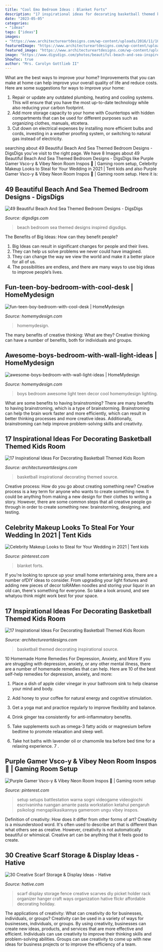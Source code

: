 ```yaml
---
title: "Cool Emo Bedroom Ideas : Blanket Forts"
description: "17 inspirational ideas for decorating basketball themed kids room"
date: "2023-05-05"
categories:
- "ideas"
tags: ["ideas"]
images:
- "https://www.architectureartdesigns.com/wp-content/uploads/2016/11/10-33.jpg"
featuredImage: "https://www.architectureartdesigns.com/wp-content/uploads/2016/11/10-33.jpg"
featured_image: "https://www.architectureartdesigns.com/wp-content/uploads/2016/11/3-33.jpg"
image: "https://www.digsdigs.com/photos/beautiful-beach-and-sea-inspired-bedroom-designs-42.jpg"
ShowToc: true
author: "Mrs. Carolyn Gottlieb II"
---
```



What are the best ways to improve your home?
Improvements that you can make at home can help improve your overall quality of life and reduce costs. Here are some suggestions for ways to improve your home: 
1. Repair or update any outdated plumbing, heating and cooling systems. This will ensure that you have the most up-to-date technology while also reducing your carbon footprint. 
2. Add more storage capacity to your home with Countertops with hidden compartments that can be used for different purposes such as organizing clothes, manuals, etcetera. 
3. Cut down on electrical expenses by installing more efficient bulbs and cords, investing in a weather proofing system, or switching to natural gas instead of electricity. 

	

		
searching about 49 Beautiful Beach And Sea Themed Bedroom Designs - DigsDigs you've visit to the right page. We have 8 Images about 49 Beautiful Beach And Sea Themed Bedroom Designs - DigsDigs like Purple Gamer Vsco-y &amp; Vibey Neon Room Inspos ️👀 | Gaming room setup, Celebrity Makeup Looks to Steal for Your Wedding in 2021 | Tent kids and also Purple Gamer Vsco-y &amp; Vibey Neon Room Inspos ️👀 | Gaming room setup. Here it is:
		
    
## 49 Beautiful Beach And Sea Themed Bedroom Designs - DigsDigs

<img loading=lazy src="https://www.digsdigs.com/photos/beautiful-beach-and-sea-inspired-bedroom-designs-42.jpg" onerror="this.onerror=null;this.src='https://tse3.mm.bing.net/th?id=OIP.8NETX1E_WDDifJKXonSnlgHaKU&amp;pid=15.1';" alt="49 Beautiful Beach And Sea Themed Bedroom Designs - DigsDigs">

_Source: digsdigs.com_

>beach bedroom sea themed designs inspired digsdigs. 

	

The Benefits of Big Ideas: How can they benefit people?
1. Big Ideas can result in significant changes for people and their lives.
2. They can help us solve problems we never could have imagined.
3. They can change the way we view the world and make it a better place for all of us.
4. The possibilities are endless, and there are many ways to use big ideas to improve people’s lives.

    
## Fun-teen-boy-bedroom-with-cool-desk | HomeMydesign

<img loading=lazy src="https://homemydesign.com/wp-content/uploads/2020/07/fun-teen-boy-bedroom-with-cool-desk.jpg" onerror="this.onerror=null;this.src='https://tse4.mm.bing.net/th?id=OIP.tBCLdyhc8f5QTeXcRJa4igHaLG&amp;pid=15.1';" alt="fun-teen-boy-bedroom-with-cool-desk | HomeMydesign">

_Source: homemydesign.com_

>homemydesign. 

	

The many benefits of creative thinking: What are they?
Creative thinking can have a number of benefits, both for individuals and groups.

    
## Awesome-boys-bedroom-with-wall-light-ideas | HomeMydesign

<img loading=lazy src="https://homemydesign.com/wp-content/uploads/2020/01/awesome-boys-bedroom-with-wall-light-ideas.jpg" onerror="this.onerror=null;this.src='https://tse2.mm.bing.net/th?id=OIP.RMffWo3igqsgwZ_EKwy7aAHaJ4&amp;pid=15.1';" alt="awesome-boys-bedroom-with-wall-light-ideas | HomeMydesign">

_Source: homemydesign.com_

>boys bedroom awesome light teen decor cool homemydesign lighting. 

	

What are some benefits to having brainstroming?
There are many benefits to having brainstroming, which is a type of brainstorming. Brainstroming can help the brain work faster and more efficiently, which can result in better thinking processes and more creative ideas. Additionally, brainstroming can help improve problem-solving skills and creativity.

    
## 17 Inspirational Ideas For Decorating Basketball Themed Kids Room

<img loading=lazy src="https://www.architectureartdesigns.com/wp-content/uploads/2016/11/10-33.jpg" onerror="this.onerror=null;this.src='https://tse2.mm.bing.net/th?id=OIP.dkQDcR-W1qXc0JK5J5Z-DQHaLD&amp;pid=15.1';" alt="17 Inspirational Ideas For Decorating Basketball Themed Kids Room">

_Source: architectureartdesigns.com_

>basketball inspirational decorating themed source. 

	

Creative process: How do you go about creating something new?
Creative process is a key term for anyone who wants to create something new. It could be anything from making a new design for their clothes to writing a story. However, there are some common steps that all creative people go through in order to create something new: brainstorming, designing, and testing.

    
## Celebrity Makeup Looks To Steal For Your Wedding In 2021 | Tent Kids

<img loading=lazy src="https://i.pinimg.com/736x/7e/ec/37/7eec3766de286974acfa5406cafc3904.jpg" onerror="this.onerror=null;this.src='https://tse4.mm.bing.net/th?id=OIP.iOy2EMrlQvQhBgY0KaNN9QHaJ3&amp;pid=15.1';" alt="Celebrity Makeup Looks to Steal for Your Wedding in 2021 | Tent kids">

_Source: pinterest.com_

>blanket forts. 

	

If you're looking to spruce up your small home entertaining area, there are a number ofDIY ideas to consider. From upgrading your light fixtures and adding new pieces of decor toRAMen noodles and storing your liquor in an old can, there's something for everyone. So take a look around, and see whatyou think might work best for your space.

    
## 17 Inspirational Ideas For Decorating Basketball Themed Kids Room

<img loading=lazy src="https://www.architectureartdesigns.com/wp-content/uploads/2016/11/3-33.jpg" onerror="this.onerror=null;this.src='https://tse2.mm.bing.net/th?id=OIP.iqylNNBY6ZceYXVv9LWsQwHaE7&amp;pid=15.1';" alt="17 Inspirational Ideas For Decorating Basketball Themed Kids Room">

_Source: architectureartdesigns.com_

>basketball themed decorating inspirational source. 

	

10 Homemade Home Remedies For Depression, Anxiety, and More
If you are struggling with depression, anxiety, or any other mental illness, there are a number of homemade remedies that can help. Here are 10 of the best self-help remedies for depression, anxiety, and more:
1. Place a dish of apple cider vinegar in your bathroom sink to help cleanse your mind and body.

2. Add honey to your coffee for natural energy and cognitive stimulation.

3. Get a yoga mat and practice regularly to improve flexibility and balance.

4. Drink ginger tea consistently for anti-inflammatory benefits.

5. Take supplements such as omega-3 fatty acids or magnesium before bedtime to promote relaxation and sleep well.

6. Take hot baths with lavender oil or chamomile tea before bed time for a relaxing experience.      7 .

    
## Purple Gamer Vsco-y &amp; Vibey Neon Room Inspos ️👀 | Gaming Room Setup

<img loading=lazy src="https://i.pinimg.com/736x/0e/80/26/0e80269fcdfc120d8d64b8d5b1c6bce0.jpg" onerror="this.onerror=null;this.src='https://tse1.mm.bing.net/th?id=OIP.jVlMMMUbyHNhOJKyjQBNAQHaOA&amp;pid=15.1';" alt="Purple Gamer Vsco-y &amp; Vibey Neon Room Inspos ️👀 | Gaming room setup">

_Source: pinterest.com_

>setup setups battlestation warna sogni videogame videogiochi escrivaninha ruangan amante pasta workstation ketahui pengaruh psikologi mengaplikasikannya gameroom ungu vibey inspos. 

	

Definition of creativity: How does it differ from other forms of art?
Creativity is a misunderstood word. It's often used to describe art that is different than what others see as creative. However, creativity is not automatically beautiful or whimsical. Creative art can be anything that it feels good to create.

    
## 30 Creative Scarf Storage &amp; Display Ideas - Hative

<img loading=lazy src="https://hative.com/wp-content/uploads/2015/03/scarf-storage-ideas/12-creative-scarf-storage-and-display-ideas.jpg" onerror="this.onerror=null;this.src='https://tse3.mm.bing.net/th?id=OIP.3Ur6d2t7CqYFuvTA_ughpAHaLT&amp;pid=15.1';" alt="30 Creative Scarf Storage &amp; Display Ideas - Hative">

_Source: hative.com_

>scarf display storage fence creative scarves diy picket holder rack organizer hanger craft ways organization hative flickr affordable decorating holiday. 

	

The applications of creativity: What can creativity do for businesses, individuals, or groups?
Creativity can be used in a variety of ways for businesses, individuals, or groups. By using creativity, businesses can create new ideas, products, and services that are more effective and efficient. Individuals can use creativity to improve their thinking skills and problem-solving abilities. Groups can use creativity to come up with new ideas for business projects or to improve the efficiency of a team.

